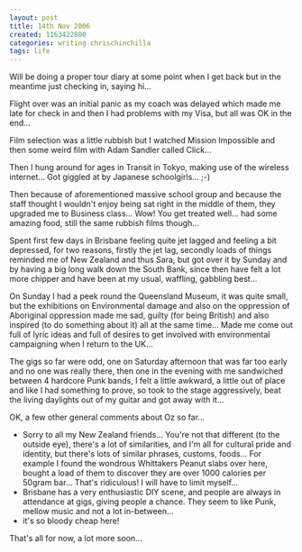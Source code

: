 ```yaml
---
layout: post
title: 14th Nov 2006
created: 1163422800
categories: writing chrischinchilla
tags: life
---
```


Will be doing a proper tour diary at some point when I get back but in the meantime just checking in, saying hi...

Flight over was an initial panic as my coach was delayed which made me late for check in and then I had problems with my Visa, but all was OK in the end...

Film selection was a little rubbish but I watched Mission Impossible and then some weird film with Adam Sandler called Click...

Then I hung around for ages in Transit in Tokyo, making use of the wireless internet... Got giggled at by Japanese schoolgirls... ;-)

Then because of aforementioned massive school group and because the staff thought I wouldn't enjoy being sat right in the middle of them, they upgraded me to Business class... Wow! You get treated well... had some amazing food, still the same rubbish films though...

Spent first few days in Brisbane feeling quite jet lagged and feeling a bit depressed, for two reasons, firstly the jet lag, secondly loads of things reminded me of New Zealand and thus Sara, but got over it by Sunday and by having a big long walk down the South Bank, since then have felt a lot more chipper and have been at my usual, waffling, gabbling best...

On Sunday I had a peek round the Queensland Museum, it was quite small, but the exhibitions on Environmental damage and also on the oppression of Aboriginal oppression made me sad, guilty (for being British) and also inspired (to do something about it) all at the same time... Made me come out full of lyric ideas and full of desires to get involved with environmental campaigning when I return to the UK...

The gigs so far were odd, one on Saturday afternoon that was far too early and no one was really there, then one in the evening with me sandwiched between 4 hardcore Punk bands, I felt a little awkward, a little out of place and like I had something to prove, so took to the stage aggressively, beat the living daylights out of my guitar and got away with it...

OK, a few other general comments about Oz so far...<ul><li>Sorry to all my New Zealand friends... You're not that different (to the outside eye), there's a lot of similarities, and I'm all for cultural pride and identity, but there's lots of similar phrases, customs, foods... For example I found the wondrous Whittakers Peanut slabs over here, bought a load of them to discover they are over 1000 calories per 50gram bar... That's ridiculous! I will have to limit myself...</li><li>Brisbane has a very enthusiastic DIY scene, and people are always in attendance at gigs, giving people a chance. They seem to like Punk, mellow music and not a lot in-between...</span></li><li>it's so bloody cheap here!</li></ul>

That's all for now, a lot more soon...
